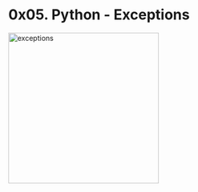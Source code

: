 # 0x05. Python - Exceptions
<img src="https://media.tenor.com/eYKNT1ZI4_8AAAAS/there-is-an-exception-joe-edelman.gif" alt="exceptions" style="width:300px;">
